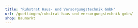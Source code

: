 ```yaml
---
title: "Ruhstrat Haus- und Versorgungstechnik GmbH"
url: /goettingen/ruhstrat-haus-und-versorgungstechnik-gmbh/
shop: Baumarkt
---
```

